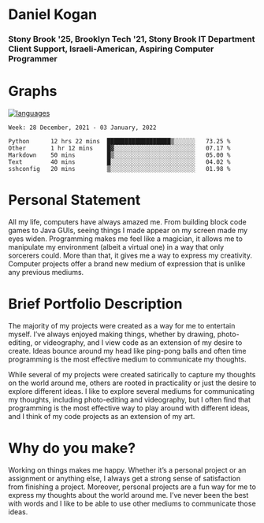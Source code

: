 # Daniel Kogan


### Stony Brook '25, Brooklyn Tech '21, Stony Brook IT Department Client Support, Israeli-American, Aspiring Computer Programmer


# Graphs

[![languages](https://github-readme-stats.vercel.app/api/top-langs/?username=daminals&langs_count=6&hide=html&layout=compact)](https://github-readme-stats.vercel.app/api/top-langs/?username=daminals&langs_count=6&hide=html&layout=compact)


<div style="width: 100%">

<!--START_SECTION:waka-->
```text
Week: 28 December, 2021 - 03 January, 2022

Python      12 hrs 22 mins  ██████████████████▒░░░░░░   73.25 % 
Other       1 hr 12 mins    █▓░░░░░░░░░░░░░░░░░░░░░░░   07.17 % 
Markdown    50 mins         █▒░░░░░░░░░░░░░░░░░░░░░░░   05.00 % 
Text        40 mins         █░░░░░░░░░░░░░░░░░░░░░░░░   04.02 % 
sshconfig   20 mins         ▒░░░░░░░░░░░░░░░░░░░░░░░░   01.98 % 
```
<!--END_SECTION:waka-->

# Personal Statement

All my life, computers have always amazed me. From building block code games to Java GUIs, seeing things I made appear on my screen made my eyes widen. Programming makes me feel like a magician, it allows me to manipulate my environment (albeit a virtual one) in a way that only sorcerers could. More than that, it gives me a way to express my creativity. Computer projects offer a brand new medium of expression that is unlike any previous mediums. 

# Brief Portfolio Description

The majority of my projects were created as a way for me to entertain myself. I’ve always enjoyed making things, whether by drawing, photo-editing, or videography, and I view code as an extension of my desire to create. Ideas bounce around my head like ping-pong balls and often time programming is the most effective medium to communicate my thoughts. 

While several of my projects were created satirically to capture my thoughts on the world around me, others are rooted in practicality or just the desire to explore different ideas. I like to explore several mediums for communicating my thoughts, including photo-editing and videography, but I often find that programming is the most effective way to play around with different ideas, and I think of my code projects as an extension of my art.

# Why do you make?

Working on things makes me happy. Whether it’s a personal project or an assignment or anything else, I always get a strong sense of satisfaction from finishing a project. Moreover, personal projects are a fun way for me to express my thoughts about the world around me. I’ve never been the best with words and I like to be able to use other mediums to communicate those ideas. 

